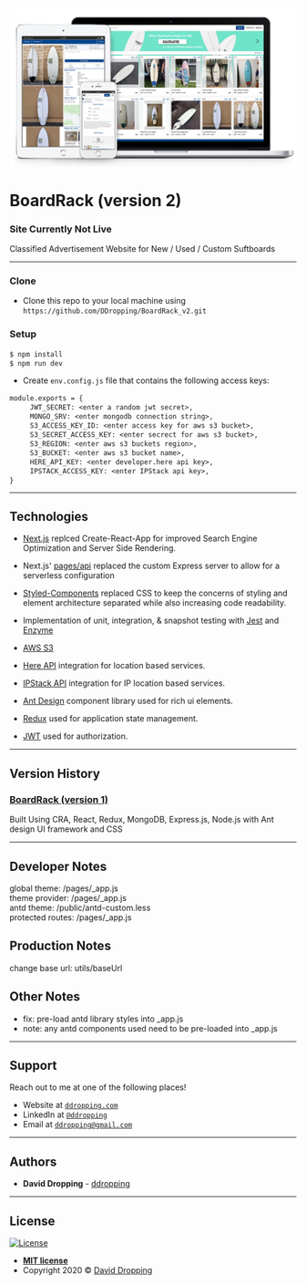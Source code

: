 ![screenshot](https://github.com/DDropping/portfolio/blob/master/src/images/project-boardrackv2.png)

# BoardRack (version 2)

### Site Currently Not Live

Classified Advertisement Website for New / Used / Custom Suftboards

---

### Clone

- Clone this repo to your local machine using `https://github.com/DDropping/BoardRack_v2.git`

### Setup

```shell
$ npm install
$ npm run dev
```

- Create `env.config.js` file that contains the following access keys:

```
module.exports = {
     JWT_SECRET: <enter a random jwt secret>,
     MONGO_SRV: <enter mongodb connection string>,
     S3_ACCESS_KEY_ID: <enter access key for aws s3 bucket>,
     S3_SECRET_ACCESS_KEY: <enter secrect for aws s3 bucket>,
     S3_REGION: <enter aws s3 buckets region>,
     S3_BUCKET: <enter aws s3 bucket name>,
     HERE_API_KEY: <enter developer.here api key>,
     IPSTACK_ACCESS_KEY: <enter IPStack api key>,
}
```

---

## Technologies

- [Next.js](https://github.com/zeit/next.js/) replced Create-React-App for improved Search Engine Optimization and Server Side Rendering.

- Next.js' [pages/api](https://nextjs.org/docs/api-routes/introduction) replaced the custom Express server to allow for a serverless configuration

- [Styled-Components](https://github.com/styled-components/styled-components) replaced CSS to keep the concerns of styling and element architecture separated while also increasing code readability.

- Implementation of unit, integration, & snapshot testing with [Jest](https://github.com/facebook/jest) and [Enzyme](https://github.com/enzymejs/enzyme)

- [AWS S3](https://aws.amazon.com/s3/)

- [Here API](https://developer.here.com/) integration for location based services.

- [IPStack API](https://ipstack.com/) integration for IP location based services.

- [Ant Design](https://ant.design/components/overview/) component library used for rich ui elements.

- [Redux](https://redux.js.org/) used for application state management.

- [JWT](https://jwt.io/) used for authorization.

---

## Version History

### [BoardRack (version 1)](https://github.com/DDropping/BoardRack)

Built Using CRA, React, Redux, MongoDB, Express.js, Node.js with Ant design UI framework and CSS

---

## Developer Notes

global theme: /pages/\_app.js  
theme provider: /pages/\_app.js  
antd theme: /public/antd-custom.less  
protected routes: /pages/\_app.js  

## Production Notes

change base url: utils/baseUrl

## Other Notes

- fix: pre-load antd library styles into \_app.js
- note: any antd components used need to be pre-loaded into \_app.js

---

## Support

Reach out to me at one of the following places!

- Website at <a href="http://ddropping.com" target="_blank">`ddropping.com`</a>
- LinkedIn at <a href="https://www.linkedin.com/in/ddropping/" target="_blank">`@ddropping`</a>
- Email at <a href="mailto:ddropping@gmail.com" target="_blank">`ddropping@gmail.com`</a>

---

## Authors

- **David Dropping** - [ddropping](https://github.com/ddropping)

---

## License

[![License](http://img.shields.io/:license-mit-blue.svg?style=flat-square)](http://badges.mit-license.org)

- **[MIT license](http://opensource.org/licenses/mit-license.php)**
- Copyright 2020 © <a href="http://ddropping.com" target="_blank">David Dropping</a>

```

```
